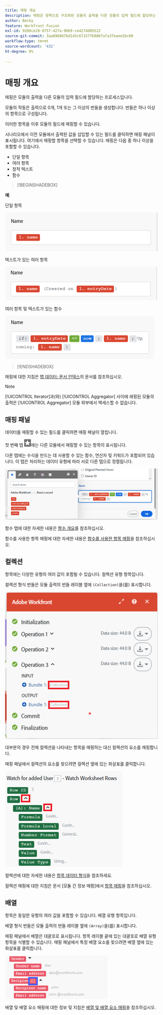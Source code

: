 ```yaml
---
title: 매핑 개요
description: 매핑은 항목으로 구조화된 모듈의 출력을 다른 모듈의 입력 필드에 할당하는 프로세스입니다.
author: Becky
feature: Workfront Fusion
exl-id: 9208ce20-0757-427a-9669-ce4274d05522
source-git-commit: 3aa896867bd143c67157fb886fafa37eaee2bc00
workflow-type: tm+mt
source-wordcount: '432'
ht-degree: 0%

---
```


# 매핑 개요

매핑은 모듈의 출력을 다른 모듈의 입력 필드에 할당하는 프로세스입니다.

모듈의 작동은 출력으로 0개, 1개 또는 그 이상의 번들을 생성합니다. 번들은 하나 이상의 항목으로 구성됩니다.

이러한 항목을 이후 모듈의 필드에 매핑할 수 있습니다.

시나리오에서 이전 모듈에서 출력된 값을 삽입할 수 있는 필드를 클릭하면 매핑 패널이 표시됩니다. 여기에서 매핑할 항목을 선택할 수 있습니다. 매핑은 다음 중 하나 이상을 포함할 수 있습니다.

* 단일 항목
* 여러 항목
* 정적 텍스트
* 함수

>[!BEGINSHADEBOX]

**예**:

단일 항목

![단일 항목 매핑](assets/map-single.png)

텍스트가 있는 여러 항목

![여러 항목 매핑](assets/map-multiple-with-text.png)

여러 항목 및 텍스트가 있는 함수

![텍스트로 수식 매핑](assets/map-formula-with-text.png)


>[!ENDSHADEBOX]


매핑에 대한 지침은 [맵 데이터: 문서 인덱스](/help/workfront-fusion/create-scenarios/map-data/map-data-toc.md)의 문서를 참조하십시오.

>[!NOTE]
>
>[!UICONTROL Iterator]과(와) [!UICONTROL Aggregator] 사이에 래핑된 모듈의 출력은 [!UICONTROL Aggregator] 모듈 외부에서 액세스할 수 없습니다.

## 매핑 패널

데이터를 매핑할 수 있는 필드를 클릭하면 매핑 패널이 열립니다.

첫 번째 탭 ![다른 모듈에서 매핑](assets/toolbar-icon-functions-you-map-from-other-modules.png)에는 다른 모듈에서 매핑할 수 있는 항목이 표시됩니다.

다른 탭에는 수식을 만드는 데 사용할 수 있는 함수, 연산자 및 키워드가 포함되어 있습니다. 이 탭은 처리하는 데이터 유형에 따라 서로 다른 탭으로 정렬됩니다.

![매핑 패널](assets/mapping-panel-blank.png)


함수 탭에 대한 자세한 내용은 [함수 개요](/help/workfront-fusion/get-started-with-fusion/understand-fusion/function-overview.md)를 참조하십시오.

함수를 사용한 항목 매핑에 대한 자세한 내용은 [함수를 사용한 항목 매핑](/help/workfront-fusion/create-scenarios/map-data/map-using-functions.md)을 참조하십시오.

## 컬렉션

항목에는 다양한 유형의 여러 값이 포함될 수 있습니다. 컬렉션 유형 항목입니다.

컬렉션 형식 번들은 모듈 출력의 번들 레이블 옆에 `(Collection)`을(를) 표시합니다.

![컬렉션](assets/collection.png)

대부분의 경우 전체 컬렉션을 나타내는 항목을 매핑하는 대신 컬렉션의 요소를 매핑합니다.

매핑 패널에서 컬렉션의 요소를 찾으려면 컬렉션 옆에 있는 화살표를 클릭합니다.

![컬렉션 드롭다운](assets/collection-dropdown.png)

컬렉션에 대한 자세한 내용은 [항목 데이터 형식](/help/workfront-fusion/references/mapping-panel/data-types/item-data-types.md)을 참조하세요.

컬렉션 매핑에 대한 지침은 문서 [모듈 간 정보 매핑]에서 [항목 매핑](/help/workfront-fusion/create-scenarios/map-data/map-data-from-one-to-another.md#map-an-item)을 참조하십시오.

## 배열

항목은 동일한 유형의 여러 값을 포함할 수 있습니다. 배열 유형 항목입니다.

배열 형식 번들은 모듈 출력의 번들 레이블 옆에 `(Array)`을(를) 표시합니다.

매핑 패널에서 배열은 대괄호로 표시됩니다. 항목 레이블 끝에 있는 대괄호로 배열 유형 항목을 식별할 수 있습니다. 매핑 패널에서 특정 배열 요소를 찾으려면 배열 옆에 있는 화살표를 클릭합니다.

![배열](assets/array.png)

배열 및 배열 요소 매핑에 대한 정보 및 지침은 [배열 및 배열 요소 매핑](/help/workfront-fusion/create-scenarios/map-data/map-an-array.md)을 참조하십시오.
